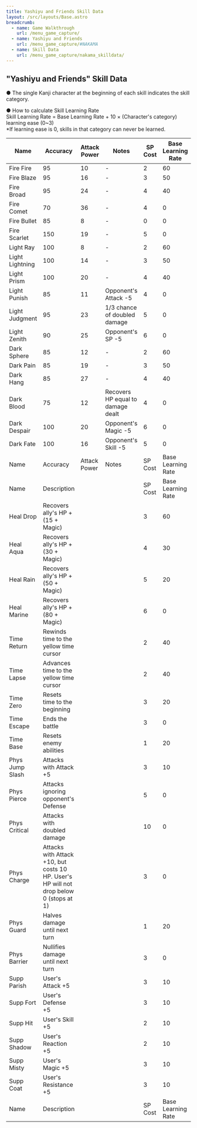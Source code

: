 ```yaml
---
title: Yashiyu and Friends Skill Data
layout: /src/layouts/Base.astro
breadcrumb:
  - name: Game Walkthrough
    url: /menu_game_capture/
  - name: Yashiyu and Friends
    url: /menu_game_capture/#NAKAMA
  - name: Skill Data
    url: /menu_game_capture/nakama_skilldata/
---
```


## "Yashiyu and Friends" Skill Data

● The single Kanji character at the beginning of each skill indicates the skill category.  
  
● How to calculate Skill Learning Rate  
Skill Learning Rate = Base Learning Rate + 10 × (Character's category) learning ease (0~3)  
*If learning ease is 0, skills in that category can never be learned.  
  

|Name|Accuracy|Attack Power|Notes|SP Cost|Base Learning Rate|
|---|---|---|---|---|---|
|Fire Fire|95|10|-|2|60|
|Fire Blaze|95|16|-|3|50|
|Fire Broad|95|24|-|4|40|
|Fire Comet|70|36|-|4|0|
|Fire Bullet|85|8|-|0|0|
|Fire Scarlet|150|19|-|5|0|
|Light Ray|100|8|-|2|60|
|Light Lightning|100|14|-|3|50|
|Light Prism|100|20|-|4|40|
|Light Punish|85|11|Opponent's Attack -5|4|0|
|Light Judgment|95|23|1/3 chance of doubled damage|5|0|
|Light Zenith|90|25|Opponent's SP -5|6|0|
|Dark Sphere|85|12|-|2|60|
|Dark Pain|85|19|-|3|50|
|Dark Hang|85|27|-|4|40|
|Dark Blood|75|12|Recovers HP equal to damage dealt|4|0|
|Dark Despair|100|20|Opponent's Magic -5|6|0|
|Dark Fate|100|16|Opponent's Skill -5|5|0|
|Name|Accuracy|Attack Power|Notes|SP Cost|Base Learning Rate|
|Name|Description|   |   |SP Cost|Base Learning Rate|
|Heal Drop|Recovers ally's HP + (15 + Magic)|   |   |3|60|
|Heal Aqua|Recovers ally's HP + (30 + Magic)|   |   |4|30|
|Heal Rain|Recovers ally's HP + (50 + Magic)|   |   |5|20|
|Heal Marine|Recovers ally's HP + (80 + Magic)|   |   |6|0|
|Time Return|Rewinds time to the yellow time cursor|   |   |2|40|
|Time Lapse|Advances time to the yellow time cursor|   |   |2|40|
|Time Zero|Resets time to the beginning|   |   |3|20|
|Time Escape|Ends the battle|   |   |3|0|
|Time Base|Resets enemy abilities|   |   |1|20|
|Phys Jump Slash|Attacks with Attack +5|   |   |3|10|
|Phys Pierce|Attacks ignoring opponent's Defense|   |   |5|0|
|Phys Critical|Attacks with doubled damage|   |   |10|0|
|Phys Charge|Attacks with Attack +10, but costs 10 HP. User's HP will not drop below 0 (stops at 1)|   |   |3|0|
|Phys Guard|Halves damage until next turn|   |   |1|20|
|Phys Barrier|Nullifies damage until next turn|   |   |3|0|
|Supp Parish|User's Attack +5|   |   |3|10|
|Supp Fort|User's Defense +5|   |   |3|10|
|Supp Hit|User's Skill +5|   |   |2|10|
|Supp Shadow|User's Reaction +5|   |   |2|10|
|Supp Misty|User's Magic +5|   |   |3|10|
|Supp Coat|User's Resistance +5|   |   |3|10|
|Name|Description|   |   |SP Cost|Base Learning Rate|